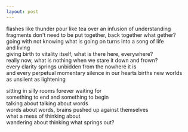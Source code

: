 ```yaml
---
layout: post
---
```

flashes like thunder pour like tea over an infusion of understanding  
fragments don't need to be put together, back together what gether?  
going with not knowing what is going on turns into a song of life  
and living  
giving birth to vitality itself, what is there here, everywhere?  
really now, what is nothing when we stare it down and frown?  
every clarity springs unbidden from the nowhere it is  
and every perpetual momentary silence in our hearts births new worlds  
as unsilent as lightening  

sitting in silly rooms forever waiting for  
something to end and something to begin  
talking about talking about words  
words about words, brains pushed up against themselves  
what a mess of thinking about  
wandering about thinking what springs out?
